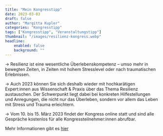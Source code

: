 ```yaml
---
title: "Mein Kongresstipp"
date: 2023-03-03 
draft: false
author: "Margitta Kupler"
categories: "Kongresstipp"
tags: ["Kongresstipp", "Veranstaltungstipp"]
thumbnail: "/images/resilienz-kongress.webp"
headline: 
    enabled: false
    background: ""
---
```


→ Resilienz ist eine wesentliche Überlebenskompetenz – umso mehr in bewegten Zeiten, in Zeiten mit hohem Stresslevel oder nach traumatischen Erlebnissen.

<!--more-->

→ Auch 2023 können Sie sich deshalb wieder mit hochkarätigen Expert:innen aus Wissenschaft & Praxis über das Thema Resilienz austauschen. Der Schwerpunkt liegt dabei bei konkreten Hilfestellungen und Anregungen, die nicht nur das Überleben, sondern vor allem das Leben mit Stress und Trauma erleichtern.

→ Vom 10. bis 15. März 2023 findet der Kongress online statt und sind alle Gespräche kostenlos für alle Kongressteilnehmer:innen abrufbar.

<!--more-->

Mehr Informationen gibt es [hier](https://2023.resilienz-kongress.de/)